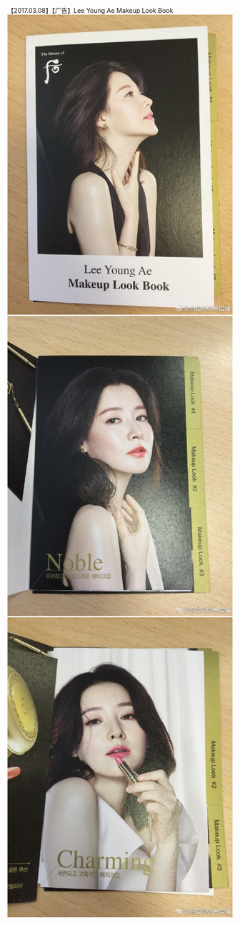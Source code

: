 【2017.03.08】【广告】Lee Young Ae Makeup Look Book ​​​​        
![pic](./1.jpg)
![pic](./2.jpg)
![pic](./3.jpg)